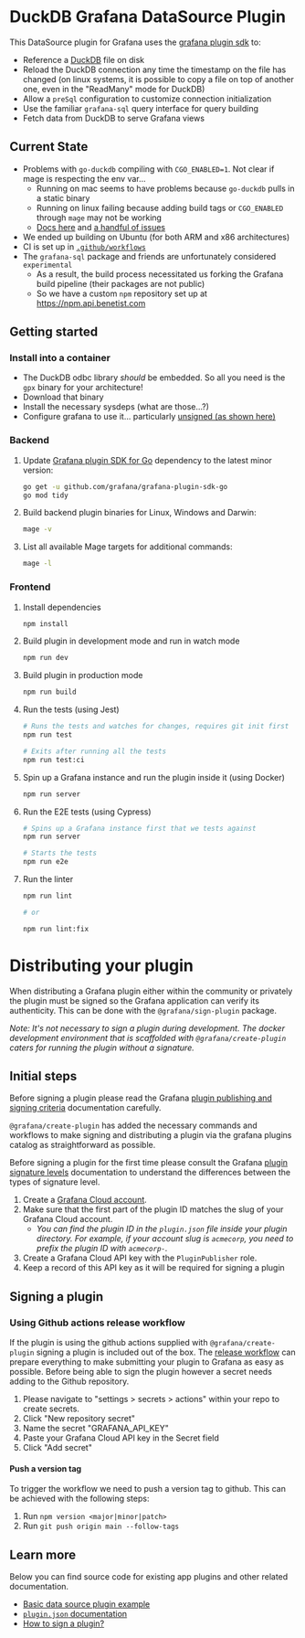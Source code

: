 # DuckDB Grafana DataSource Plugin

This DataSource plugin for Grafana uses the [grafana plugin sdk](todo) to:

- Reference a [DuckDB](TODO) file on disk
- Reload the DuckDB connection any time the timestamp on the file has changed
  (on linux systems, it is possible to copy a file on top of another one, even in the "ReadMany" mode for DuckDB)
- Allow a `preSql` configuration to customize connection initialization
- Use the familiar `grafana-sql` query interface for query building
- Fetch data from DuckDB to serve Grafana views

## Current State

- Problems with `go-duckdb` compiling with `CGO_ENABLED=1`. Not clear if mage is respecting the env var...
  - Running on mac seems to have problems because `go-duckdb` pulls in a static binary
  - Running on linux failing because adding build tags or `CGO_ENABLED` through `mage` may not be working
  - [Docs here](https://github.com/marcboeker/go-duckdb?tab=readme-ov-file)
    and [a handful of issues](https://github.com/marcboeker/go-duckdb/issues?q=is%3Aissue+undefined%3A+conn+is%3Aopen)
- We ended up building on Ubuntu (for both ARM and x86 architectures)
- CI is set up in [`.github/workflows`](./.github/workflows)
- The `grafana-sql` package and friends are unfortunately considered `experimental`
  - As a result, the build process necessitated us forking the Grafana build pipeline (their packages are not public)
  - So we have a custom `npm` repository set up at https://npm.api.benetist.com

## Getting started

### Install into a container

- The DuckDB odbc library _should_ be embedded. So all you need is the `gpx` binary for your architecture!
- Download that binary
- Install the necessary sysdeps (what are those...?)
- Configure grafana to use it... particularly [unsigned (as shown here)](./docker-compose.yaml)

### Backend

1. Update [Grafana plugin SDK for Go](https://grafana.com/developers/plugin-tools/key-concepts/backend-plugins/grafana-plugin-sdk-for-go) dependency to the latest minor version:

   ```bash
   go get -u github.com/grafana/grafana-plugin-sdk-go
   go mod tidy
   ```

2. Build backend plugin binaries for Linux, Windows and Darwin:

   ```bash
   mage -v
   ```

3. List all available Mage targets for additional commands:

   ```bash
   mage -l
   ```

### Frontend

1. Install dependencies

   ```bash
   npm install
   ```

2. Build plugin in development mode and run in watch mode

   ```bash
   npm run dev
   ```

3. Build plugin in production mode

   ```bash
   npm run build
   ```

4. Run the tests (using Jest)

   ```bash
   # Runs the tests and watches for changes, requires git init first
   npm run test

   # Exits after running all the tests
   npm run test:ci
   ```

5. Spin up a Grafana instance and run the plugin inside it (using Docker)

   ```bash
   npm run server
   ```

6. Run the E2E tests (using Cypress)

   ```bash
   # Spins up a Grafana instance first that we tests against
   npm run server

   # Starts the tests
   npm run e2e
   ```

7. Run the linter

   ```bash
   npm run lint

   # or

   npm run lint:fix
   ```

# Distributing your plugin

When distributing a Grafana plugin either within the community or privately the plugin must be signed so the Grafana application can verify its authenticity. This can be done with the `@grafana/sign-plugin` package.

_Note: It's not necessary to sign a plugin during development. The docker development environment that is scaffolded with `@grafana/create-plugin` caters for running the plugin without a signature._

## Initial steps

Before signing a plugin please read the Grafana [plugin publishing and signing criteria](https://grafana.com/legal/plugins/#plugin-publishing-and-signing-criteria) documentation carefully.

`@grafana/create-plugin` has added the necessary commands and workflows to make signing and distributing a plugin via the grafana plugins catalog as straightforward as possible.

Before signing a plugin for the first time please consult the Grafana [plugin signature levels](https://grafana.com/legal/plugins/#what-are-the-different-classifications-of-plugins) documentation to understand the differences between the types of signature level.

1. Create a [Grafana Cloud account](https://grafana.com/signup).
2. Make sure that the first part of the plugin ID matches the slug of your Grafana Cloud account.
   - _You can find the plugin ID in the `plugin.json` file inside your plugin directory. For example, if your account slug is `acmecorp`, you need to prefix the plugin ID with `acmecorp-`._
3. Create a Grafana Cloud API key with the `PluginPublisher` role.
4. Keep a record of this API key as it will be required for signing a plugin

## Signing a plugin

### Using Github actions release workflow

If the plugin is using the github actions supplied with `@grafana/create-plugin` signing a plugin is included out of the box. The [release workflow](./.github/workflows/release.yml) can prepare everything to make submitting your plugin to Grafana as easy as possible. Before being able to sign the plugin however a secret needs adding to the Github repository.

1. Please navigate to "settings > secrets > actions" within your repo to create secrets.
2. Click "New repository secret"
3. Name the secret "GRAFANA_API_KEY"
4. Paste your Grafana Cloud API key in the Secret field
5. Click "Add secret"

#### Push a version tag

To trigger the workflow we need to push a version tag to github. This can be achieved with the following steps:

1. Run `npm version <major|minor|patch>`
2. Run `git push origin main --follow-tags`

## Learn more

Below you can find source code for existing app plugins and other related documentation.

- [Basic data source plugin example](https://github.com/grafana/grafana-plugin-examples/tree/master/examples/datasource-basic#readme)
- [`plugin.json` documentation](https://grafana.com/developers/plugin-tools/reference/plugin-json)
- [How to sign a plugin?](https://grafana.com/developers/plugin-tools/publish-a-plugin/sign-a-plugin)
